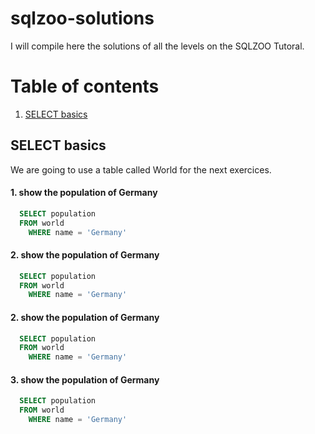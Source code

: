 # sqlzoo-solutions
I will compile here the solutions of all the levels on the SQLZOO Tutoral.

# Table of contents
1. [SELECT basics](#SELECT_basics)
## SELECT basics <a name="SELECT_basics"></a>
We are going to use a table called World for the next exercices.
#### 1. show the population of Germany
```SQL
  SELECT population 
  FROM world
    WHERE name = 'Germany'
```
#### 2. show the population of Germany
```SQL
  SELECT population 
  FROM world
    WHERE name = 'Germany'
```
#### 2. show the population of Germany
```SQL
  SELECT population 
  FROM world
    WHERE name = 'Germany'
```
#### 3. show the population of Germany
```SQL
  SELECT population 
  FROM world
    WHERE name = 'Germany'
```
